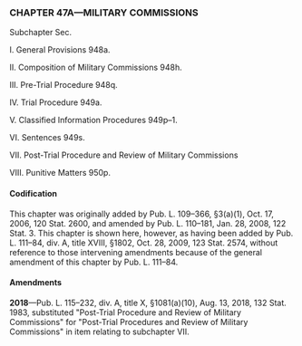 ### **CHAPTER 47A—MILITARY COMMISSIONS** ###

Subchapter Sec.

I. General Provisions 948a.

II. Composition of Military Commissions 948h.

III. Pre-Trial Procedure 948q.

IV. Trial Procedure 949a.

V. Classified Information Procedures 949p–1.

VI. Sentences 949s.

VII. Post-Trial Procedure and Review of Military Commissions

VIII. Punitive Matters 950p.

#### Codification ####

This chapter was originally added by Pub. L. 109–366, §3(a)(1), Oct. 17, 2006, 120 Stat. 2600, and amended by Pub. L. 110–181, Jan. 28, 2008, 122 Stat. 3. This chapter is shown here, however, as having been added by Pub. L. 111–84, div. A, title XVIII, §1802, Oct. 28, 2009, 123 Stat. 2574, without reference to those intervening amendments because of the general amendment of this chapter by Pub. L. 111–84.

#### Amendments ####

**2018**—Pub. L. 115–232, div. A, title X, §1081(a)(10), Aug. 13, 2018, 132 Stat. 1983, substituted "Post-Trial Procedure and Review of Military Commissions" for "Post-Trial Procedures and Review of Military Commissions" in item relating to subchapter VII.